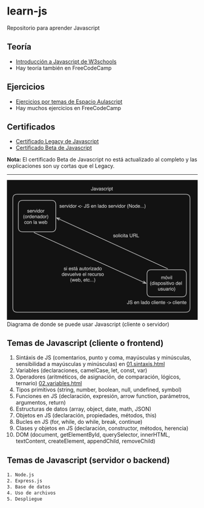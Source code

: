# learn-js
Repositorio para aprender Javascript

## Teoría

  - [Introducción a Javascript de W3schools](https://www.w3schools.com/js/default.asp) 
  - Hay teoría también en FreeCodeCamp

## Ejercicios

  - [Ejercicios por temas de Espacio Aulascript](https://www.aulascript.com/)
  - Hay muchos ejercicios en FreeCodeCamp

## Certificados

  - [Certificado Legacy de Javascript](https://www.freecodecamp.org/learn/javascript-algorithms-and-data-structures/)
  - [Certificado Beta de Javascript](https://www.freecodecamp.org/learn/javascript-algorithms-and-data-structures-v8/)

  **Nota:** El certificado Beta de Javascript no está actualizado al completo y las explicaciones son uy cortas que el Legacy.

---

![alt text](image.png)
Diagrama de donde se puede usar Javascript (cliente o servidor)

## Temas de Javascript (cliente o frontend)

  1. Sintáxis de JS (comentarios, punto y coma, mayúsculas y minúsculas, sensibilidad a mayúsculas y minúsculas) en [01.sintaxis.html](cliente/01.sintaxis.html)
  2. Variables (declaraciones, camelCase, let, const, var)
  3. Operadores (aritméticos, de asignación, de comparación, lógicos, ternario) [02.variables.html](cliente/02.variables.html)
  4. Tipos primitivos (string, number, boolean, null, undefined, symbol)
  5. Funciones en JS (declaración, expresión, arrow function, parámetros, argumentos, return)
  6. Estructuras de datos (array, object, date, math, JSON)
  7. Objetos en JS (declaración, propiedades, métodos, this)
  8. Bucles en JS (for, while, do while, break, continue)
  9. Clases y objetos en JS (declaración, constructor, métodos, herencia)
  10. DOM (document, getElementById, querySelector, innerHTML, textContent, createElement, appendChild, removeChild)

## Temas de Javascript (servidor o backend)
  
    1. Node.js 
    2. Express.js 
    3. Base de datos
    4. Uso de archivos
    5. Despliegue